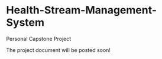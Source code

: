 # Health-Stream-Management-System
Personal Capstone Project

The project document will be posted soon!
